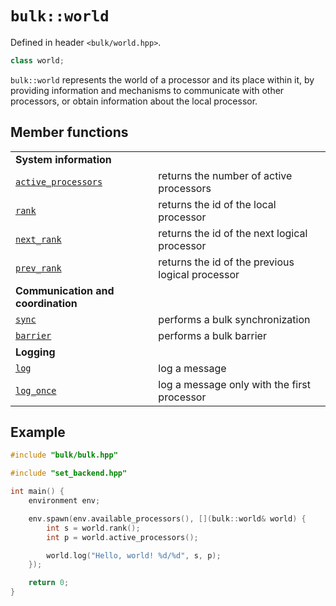 # `bulk::world`

Defined in header `<bulk/world.hpp>`.

```cpp
class world;
```

`bulk::world` represents the world of a processor and its place within it, by providing information and mechanisms to communicate with other processors, or obtain information about the local processor.

## Member functions

|                                                   |                                                  |
|---------------------------------------------------|--------------------------------------------------|
| **System information**                            |                                                  |
| [`active_processors`](world/active_processors.md) | returns the number of active processors          |
| [`rank`](world/rank.md)                           | returns the id of the local processor            |
| [`next_rank`](world/next_rank.md)                 | returns the id of the next logical processor     |
| [`prev_rank`](world/prev_rank.md)                 | returns the id of the previous logical processor |
| **Communication and coordination**                |                                                  |
| [`sync`](world/sync.md)                           | performs a bulk synchronization                  |
| [`barrier`](world/barrier.md)                     | performs a bulk barrier                          |
| **Logging**                                       |                                                  |
| [`log`](world/log.md)                      | log a message                                    |
| [`log_once`](world/log_once.md)            | log a message only with the first processor |

## Example

```cpp
#include "bulk/bulk.hpp"

#include "set_backend.hpp"

int main() {
    environment env;

    env.spawn(env.available_processors(), [](bulk::world& world) {
        int s = world.rank();
        int p = world.active_processors();

        world.log("Hello, world! %d/%d", s, p);
    });

    return 0;
}
```
